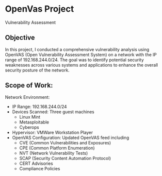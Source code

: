# OpenVas Project
Vulnerability Assessment

## Objective
In this project, I conducted a comprehensive vulnerability analysis using OpenVAS (Open Vulnerability Assessment System) on a network with the IP range of 192.168.244.0/24. The goal was to identify potential security weaknesses across various systems and applications to enhance the overall security posture of the network.


## Scope of Work:

Network Environment:

- IP Range: 192.168.244.0/24
- Devices Scanned: Three guest machines
  - Linux Mint
  - Metasploitable
  - Cyberops
- Hypervisor: VMWare Workstation Player
- OpenVAS Configuration: Updated OpenVAS feed including
  - CVE (Common Vulnerabilities and Exposures)
  - CPE (Common Platform Enumeration)
  - NVT (Network Vulnerability Tests)
  - SCAP (Security Content Automation Protocol)
  - CERT Advisories
  - Compliance Policies
